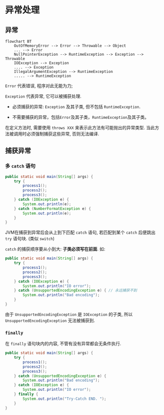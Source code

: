 # 异常处理

## 异常

```mermaid
flowchart BT
    OutOfMemoryError --> Error --> Throwable --> Object
    ... --> Error
    NullPointerException --> RuntimeException --> Exception --> Throwable      
    IOException --> Exception
    .... --> Exception
    IllegalArgumentException --> RuntimeException
    ..... --> RuntimeException
```

`Error` 代表错误, 程序对此无能为力; 

`Exception` 代表异常, 它可以被捕获处理. 

*   必须捕获的异常: `Exception` 及其子类, 但不包括 `RuntimeException`. 

*   不需要捕获的异常，包括`Error`及其子类，`RuntimeException`及其子类。

在定义方法时, 需要使用 `throws XXX` 来表示此方法有可能抛出的异常类型. 当此方法被调用时必须强制捕获这些异常, 否则无法编译. 

## 捕获异常

### 多 `catch` 语句

```java
public static void main(String[] args) {
    try {
        process1();
        process2();
        process3();
    } catch (IOException e) {
        System.out.println(e);
    } catch (NumberFormatException e) {
        System.out.println(e);
    }
}
```

JVM在捕获到异常后会从上到下匹配 `catch` 语句, 若匹配到某个 `catch` 后便跳出 `try` 语句块. (类似 `switch`) 

`catch` 的捕获顺序要从小到大: **子类必须写在前面**. 如: 

```java
public static void main(String[] args) {
    try {
        process1();
        process2();
        process3();
    } catch (IOException e) {
        System.out.println("IO error");
    } catch (UnsupportedEncodingException e) { // 永远捕获不到
        System.out.println("Bad encoding");
    }
}
```

由于 `UnsupportedEncodingException` 是 `IOException` 的子类, 所以 `UnsupportedEncodingException` 无法被捕获到.  

### `finally`

在 `finally` 语句块内的内容, 不管有没有异常都会无条件执行. 

```java
public static void main(String[] args) {
    try {
        process1();
        process2();
        process3();
    } catch (UnsupportedEncodingException e) {
        System.out.println("Bad encoding");
    } catch (IOException e) {
        System.out.println("IO error");
    } finally {
        System.out.println("Try-Catch END. ");
    }
}
```
